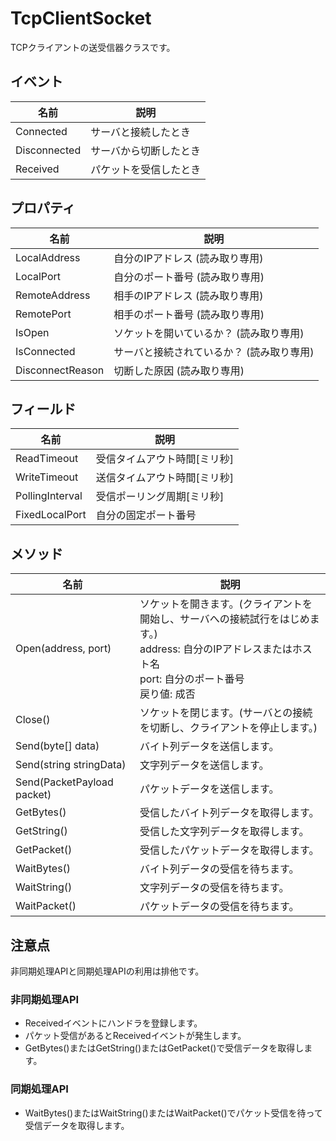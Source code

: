 # TcpClientSocket
TCPクライアントの送受信器クラスです。

## イベント
|  名前  |  説明  |
| ---- | ---- |
|  Connected  |  サーバと接続したとき  |
|  Disconnected  |  サーバから切断したとき  |
|  Received  |  パケットを受信したとき  |

## プロパティ
|  名前  |  説明  |
| ---- | ---- |
| LocalAddress |  自分のIPアドレス (読み取り専用)  |
| LocalPort | 自分のポート番号 (読み取り専用) |
| RemoteAddress |  相手のIPアドレス (読み取り専用)  |
| RemotePort |  相手のポート番号 (読み取り専用)  |
| IsOpen |  ソケットを開いているか？ (読み取り専用)  |
| IsConnected |  サーバと接続されているか？ (読み取り専用)  |
| DisconnectReason |  切断した原因 (読み取り専用)  |

## フィールド
|  名前  |  説明  |
| ---- | ---- |
| ReadTimeout |  受信タイムアウト時間[ミリ秒]  |
| WriteTimeout |  送信タイムアウト時間[ミリ秒]  |
| PollingInterval |  受信ポーリング周期[ミリ秒]  |
| FixedLocalPort | 自分の固定ポート番号 |

## メソッド
|  名前  |  説明  |
| ---- | ---- |
|  Open(address, port)  | ソケットを開きます。(クライアントを開始し、サーバへの接続試行をはじめます。)<br>address: 自分のIPアドレスまたはホスト名<br>port: 自分のポート番号<br>戻り値: 成否 |
|  Close()  |  ソケットを閉じます。(サーバとの接続を切断し、クライアントを停止します。) |
|  Send(byte[] data) | バイト列データを送信します。 |
|  Send(string stringData) | 文字列データを送信します。 |
|  Send(PacketPayload packet) | パケットデータを送信します。 |
|  GetBytes() | 受信したバイト列データを取得します。 |
|  GetString() | 受信した文字列データを取得します。 |
|  GetPacket() | 受信したパケットデータを取得します。 |
|  WaitBytes() | バイト列データの受信を待ちます。 |
|  WaitString() | 文字列データの受信を待ちます。 |
|  WaitPacket() | パケットデータの受信を待ちます。 |

## 注意点
非同期処理APIと同期処理APIの利用は排他です。

### 非同期処理API
* Receivedイベントにハンドラを登録します。
* パケット受信があるとReceivedイベントが発生します。
* GetBytes()またはGetString()またはGetPacket()で受信データを取得します。

### 同期処理API
* WaitBytes()またはWaitString()またはWaitPacket()でパケット受信を待って受信データを取得します。
